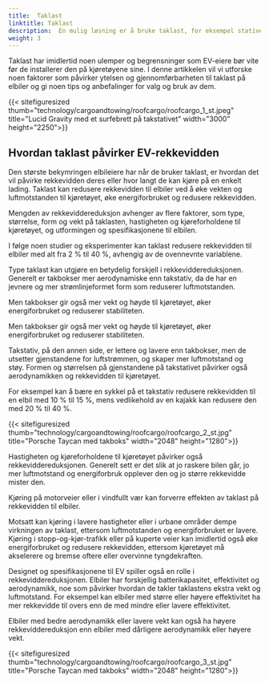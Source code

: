 ```yaml
---
title:  Taklast
linktitle: Taklast
description:  En mulig løsning er å bruke taklast, for eksempel stativer eller bokser, for å øke lagringskapasiteten til elbiler. Taklast kan hjelpe til med å transportere klumpete, tunge eller uregelmessig formede gjenstander som ski, sykler, kajakker eller telt.
weight: 3
---
```

<!-- markdownlint-disable MD033 -->

Taklast har imidlertid noen ulemper og begrensninger som EV-eiere bør vite før de installerer den på kjøretøyene sine.
I denne artikkelen vil vi utforske noen faktorer som påvirker ytelsen og gjennomførbarheten til taklast på elbiler og gi noen tips og anbefalinger for valg og bruk av dem.

{{< sitefiguresized thumb="technology/cargoandtowing/roofcargo/roofcargo_1_st.jpeg" title="Lucid Gravity med et surfebrett på takstativet" width="3000" height="2250">}}

## Hvordan taklast påvirker EV-rekkevidden

Den største bekymringen elbileiere har når de bruker taklast, er hvordan det vil påvirke rekkevidden deres eller hvor langt de kan kjøre på en enkelt lading. Taklast kan redusere rekkevidden til elbiler ved å øke vekten og luftmotstanden til kjøretøyet, øke energiforbruket og redusere rekkevidden.

Mengden av rekkeviddereduksjon avhenger av flere faktorer, som type, størrelse, form og vekt på taklasten, hastigheten og kjøreforholdene til kjøretøyet, og utformingen og spesifikasjonene til elbilen.

I følge noen studier og eksperimenter kan taklast redusere rekkevidden til elbiler med alt fra 2 % til 40 %, avhengig av de ovennevnte variablene.

Type taklast kan utgjøre en betydelig forskjell i rekkeviddereduksjonen. Generelt er takbokser mer aerodynamiske enn takstativ, da de har en jevnere og mer strømlinjeformet form som reduserer luftmotstanden.

Men takbokser gir også mer vekt og høyde til kjøretøyet, øker energiforbruket og reduserer stabiliteten.

Men takbokser gir også mer vekt og høyde til kjøretøyet, øker energiforbruket og reduserer stabiliteten.

Takstativ, på den annen side, er lettere og lavere enn takbokser, men de utsetter gjenstandene for luftstrømmen, og skaper mer luftmotstand og støy. Formen og størrelsen på gjenstandene på takstativet påvirker også aerodynamikken og rekkevidden til kjøretøyet.

For eksempel kan å bære en sykkel på et takstativ redusere rekkevidden til en elbil med 10 % til 15 %, mens vedlikehold av en kajakk kan redusere den med 20 % til 40 %.

{{< sitefiguresized thumb="technology/cargoandtowing/roofcargo/roofcargo_2_st.jpg" title="Porsche Taycan med takboks" width="2048" height="1280">}}

Hastigheten og kjøreforholdene til kjøretøyet påvirker også rekkeviddereduksjonen. Generelt sett er det slik at jo raskere bilen går, jo mer luftmotstand og energiforbruk opplever den og jo større rekkevidde mister den.

Kjøring på motorveier eller i vindfullt vær kan forverre effekten av taklast på rekkevidden til elbiler.

Motsatt kan kjøring i lavere hastigheter eller i urbane områder dempe virkningen av taklast, ettersom luftmotstanden og energiforbruket er lavere. Kjøring i stopp-og-kjør-trafikk eller på kuperte veier kan imidlertid også øke energiforbruket og redusere rekkevidden, ettersom kjøretøyet må akselerere og bremse oftere eller overvinne tyngdekraften.

Designet og spesifikasjonene til EV spiller også en rolle i rekkeviddereduksjonen. Elbiler har forskjellig batterikapasitet, effektivitet og aerodynamikk, noe som påvirker hvordan de takler taklastens ekstra vekt og luftmotstand. For eksempel kan elbiler med større eller høyere effektivitet ha mer rekkevidde til overs enn de med mindre eller lavere effektivitet.

Elbiler med bedre aerodynamikk eller lavere vekt kan også ha høyere rekkeviddereduksjon enn elbiler med dårligere aerodynamikk eller høyere vekt.

{{< sitefiguresized thumb="technology/cargoandtowing/roofcargo/roofcargo_3_st.jpg" title="Porsche Taycan med takboks" width="2048" height="1280">}}
